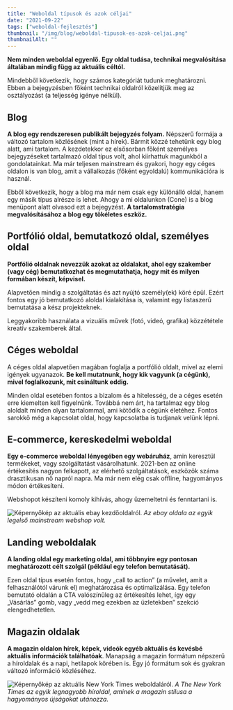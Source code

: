 ```yaml
---
title: "Weboldal típusok és azok céljai"
date: "2021-09-22"
tags: ["weboldal-fejlesztés"]
thumbnail: "/img/blog/weboldal-tipusok-es-azok-celjai.png"
thumbnailAlt: ""
---
```


**Nem minden weboldal egyenlő. Egy oldal tudása, technikai megvalósítása általában mindig függ az aktuális céltól.**

Mindebből következik, hogy számos kategóriát tudunk meghatározni. Ebben a bejegyzésben főként technikai oldalról közelítjük meg az osztályozást (a teljesség igénye nélkül).

## Blog

**A blog egy rendszeresen publikált bejegyzés folyam.** Népszerű formája a változó tartalom közlésének (mint a hírek). Bármit közzé tehetünk egy blog alatt, ami tartalom. A kezdetekkor ez elsősorban főként személyes bejegyzéseket tartalmazó oldal típus volt, ahol kiírhattuk magunkból a gondolatainkat. Ma már teljesen mainstream és gyakori, hogy egy céges oldalon is van blog, amit a vállalkozás (főként egyoldalú) kommunikációra is használ.

Ebből következik, hogy a blog ma már nem csak egy különálló oldal, hanem egy másik típus alrésze is lehet. Ahogy a mi oldalunkon (Cone) is a blog menüpont alatt olvasod ezt a bejegyzést. **A tartalomstratégia megvalósításához a blog egy tökéletes eszköz.**

## Portfólió oldal, bemutatkozó oldal, személyes oldal

**Portfólió oldalnak nevezzük azokat az oldalakat, ahol egy szakember (vagy cég) bemutatkozhat és megmutathatja, hogy mit és milyen formában készít, képvisel.**

Alapvetően mindig a szolgáltatás és azt nyújtó személy(ek) köré épül. Ezért fontos egy jó bemutatkozó aloldal kialakítása is, valamint egy listaszerű bemutatása a kész projekteknek.

Leggyakoribb használata a vizuális művek (fotó, videó, grafika) közzététele kreatív szakemberek által.

## Céges weboldal

A céges oldal alapvetően magában foglalja a portfólió oldalt, mivel az elemi igények ugyanazok. **Be kell mutatnunk, hogy kik vagyunk (a cégünk), mivel foglalkozunk, mit csináltunk eddig.**

Minden oldal esetében fontos a bizalom és a hitelesség, de a céges esetén erre kiemelten kell figyelnünk. Továbbá nem árt, ha tartalmaz egy blog aloldalt minden olyan tartalommal, ami kötődik a cégünk életéhez. Fontos sarokkő még a kapcsolat oldal, hogy kapcsolatba is tudjanak velünk lépni.

## E-commerce, kereskedelmi weboldal

**Egy e-commerce weboldal lényegében egy webáruház**, amin keresztül termékeket, vagy szolgáltatást vásárolhatunk. 2021-ben az online értékesítés nagyon felkapott, az elérhető szolgáltatások, eszközök száma drasztikusan nő napról napra. Ma már nem elég csak offline, hagyományos módon értékesíteni.

Webshopot készíteni komoly kihívás, ahogy üzemeltetni és fenntartani is.

![Képernyőkép az aktuális ebay kezdőoldalról.](/img/blog/e-commerce-pelda-ebay-1024x561.png) *Az ebay oldala az egyik legelső mainstream webshop volt.*

## Landing weboldalak

**A landing oldal egy marketing oldal, ami többnyire egy pontosan meghatározott célt szolgál (például egy telefon bemutatását).**

Ezen oldal típus esetén fontos, hogy „call to action” (a művelet, amit a felhasználótól várunk el) meghatározása és optimalizálása. Egy telefon bemutató oldalán a CTA valószínűleg az értékesítés lehet, így egy „Vásárlás” gomb, vagy „vedd meg ezekben az üzletekben” szekció elengedhetetlen.

## Magazin oldalak

**A magazin oldalon hírek, képek, videók egyéb aktuális és kevésbé aktuális információk találhatóak**. Manapság a magazin formátum népszerű a híroldalak és a napi, hetilapok körében is. Egy jó formátum sok és gyakran változó információ közléséhez.

![Képernyőkép az aktuális New York Times weboldaláról.](/img/blog/magazine-pelda-the-new-york-times-1024x553.png) *A The New York Times az egyik legnagyobb híroldal, aminek a magazin stílusa a hagyományos újságokat utánozza.*
